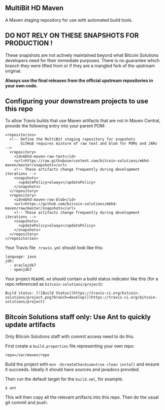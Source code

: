 ## MultiBit HD Maven

A Maven staging repository for use with automated build tools.

## DO NOT RELY ON THESE SNAPSHOTS FOR PRODUCTION !

These snapshots are not actively maintained beyond what Bitcoin Solutions developers need for their
immediate purposes. There is no guarantee which branch they were lifted from or if they are a mangled
fork of the upstream original.

**Always use the final releases from the official upstream repositories in your own code.**

## Configuring your downstream projects to use this repo

To allow Travis builds that use Maven artifacts that are not in Maven Central, provide the following
entry into your parent POM:

    <repositories>
      <!-- Define the MultiBit staging repository for snapshots
           GitHub requires mixture of raw text and blob for POMs and JARs -->
      <repository>
        <id>mbhd-maven-raw-text</id>
        <url>https://raw.githubusercontent.com/bitcoin-solutions/mbhd-maven/master/snapshots</url>
        <!-- These artifacts change frequently during development iterations -->
        <snapshots>
          <updatePolicy>always</updatePolicy>
        </snapshots>
      </repository>
      <repository>
        <id>mbhd-maven-raw-blob</id>
        <url>https://github.com/bitcoin-solutions/mbhd-maven/raw/master/snapshots</url>
        <!-- These artifacts change frequently during development iterations -->
        <snapshots>
          <updatePolicy>always</updatePolicy>
        </snapshots>
      </repository>
    </repositories>

Your Travis file `.travis.yml` should look like this:

    language: java
    jdk:
      - oraclejdk7
      - openjdk7

Your project `README.md` should contain a build status indicator like this (for a repo referenced as `bitcoin-solutions/project`):

    Build status: [![Build Status](https://travis-ci.org/bitcoin-solutions/project.png?branch=develop)](https://travis-ci.org/bitcoin-solutions/project)

## Bitcoin Solutions staff only: Use Ant to quickly update artifacts

Only Bitcoin Solutions staff with commit access need to do this.

First create a `build.properties` file representing your own repo:

    repo=/var/maven/repo

Build the project with `mvn -DcreateChecksum=true clean install` and ensure it succeeds. Ideally it should have sources
and javadocs provided.

Then run the default target for the `build.xml`, for example:

    $ ant

This will then copy all the relevant artifacts into this repo. Then do the usual git commit and push.
